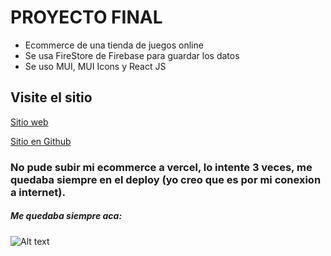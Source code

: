 # PROYECTO FINAL

- Ecommerce de una tienda de juegos online
- Se usa FireStore de Firebase para guardar los datos
- Se uso MUI, MUI Icons y React JS

## Visite el sitio

[Sitio web](https://github.com/BarabasAxel/ProyectoFinal.git)

[Sitio en Github](https://github.com/BarabasAxel/ProyectoFinal.git)


### No pude subir mi ecommerce a vercel, lo intente 3 veces, me quedaba siempre en el deploy (yo creo que es por mi conexion a internet).

##### Me quedaba siempre aca:
![Alt text](https://res.cloudinary.com/dcfsspuhw/image/upload/v1689389097/vercel_zqdads.png)
